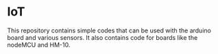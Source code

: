 # IoT
This repository contains simple codes that can be used with the arduino board and various sensors.
It also contains code for boards like the nodeMCU and HM-10.

